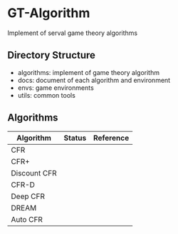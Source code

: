 # GT-Algorithm
Implement of serval game theory algorithms

## Directory Structure

- algorithms: implement of game theory algorithm
- docs: document of each algorithm and environment
- envs: game environments
- utils: common tools

## Algorithms



| Algorithm    | Status | Reference |
| ------------ | ------ | --------- |
| CFR          |        |           |
| CFR+         |        |           |
| Discount CFR |        |           |
| CFR-D        |        |           |
| Deep CFR     |        |           |
| DREAM        |        |           |
| Auto CFR     |        |           |


